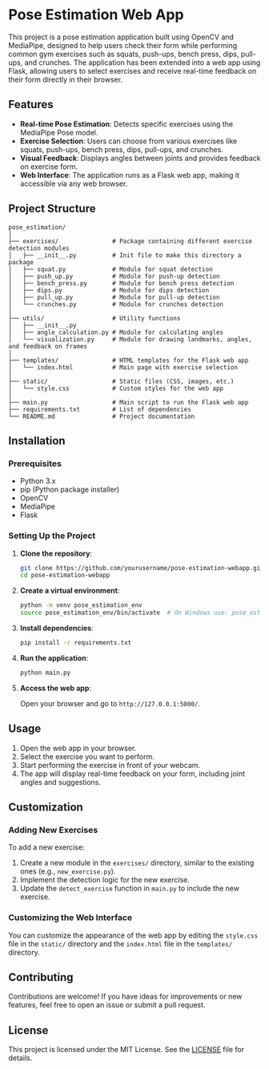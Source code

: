 # Pose Estimation Web App

This project is a pose estimation application built using OpenCV and MediaPipe, designed to help users check their form while performing common gym exercises such as squats, push-ups, bench press, dips, pull-ups, and crunches. The application has been extended into a web app using Flask, allowing users to select exercises and receive real-time feedback on their form directly in their browser.

## Features

- **Real-time Pose Estimation**: Detects specific exercises using the MediaPipe Pose model.
- **Exercise Selection**: Users can choose from various exercises like squats, push-ups, bench press, dips, pull-ups, and crunches.
- **Visual Feedback**: Displays angles between joints and provides feedback on exercise form.
- **Web Interface**: The application runs as a Flask web app, making it accessible via any web browser.

## Project Structure

```
pose_estimation/
│
├── exercises/               # Package containing different exercise detection modules
│   ├── __init__.py          # Init file to make this directory a package
│   ├── squat.py             # Module for squat detection
│   ├── push_up.py           # Module for push-up detection
│   ├── bench_press.py       # Module for bench press detection
│   ├── dips.py              # Module for dips detection
│   ├── pull_up.py           # Module for pull-up detection
│   └── crunches.py          # Module for crunches detection
│
├── utils/                   # Utility functions
│   ├── __init__.py
│   ├── angle_calculation.py # Module for calculating angles
│   └── visualization.py     # Module for drawing landmarks, angles, and feedback on frames
│
├── templates/               # HTML templates for the Flask web app
│   └── index.html           # Main page with exercise selection
│
├── static/                  # Static files (CSS, images, etc.)
│   └── style.css            # Custom styles for the web app
│
├── main.py                  # Main script to run the Flask web app
├── requirements.txt         # List of dependencies
└── README.md                # Project documentation
```

## Installation

### Prerequisites

- Python 3.x
- pip (Python package installer)
- OpenCV
- MediaPipe
- Flask

### Setting Up the Project

1. **Clone the repository**:

   ```bash
   git clone https://github.com/yourusername/pose-estimation-webapp.git
   cd pose-estimation-webapp
   ```

2. **Create a virtual environment**:

   ```bash
   python -m venv pose_estimation_env
   source pose_estimation_env/bin/activate  # On Windows use: pose_estimation_env\Scripts\activate
   ```

3. **Install dependencies**:

   ```bash
   pip install -r requirements.txt
   ```

4. **Run the application**:

   ```bash
   python main.py
   ```

5. **Access the web app**:

   Open your browser and go to `http://127.0.0.1:5000/`.

## Usage

1. Open the web app in your browser.
2. Select the exercise you want to perform.
3. Start performing the exercise in front of your webcam.
4. The app will display real-time feedback on your form, including joint angles and suggestions.

## Customization

### Adding New Exercises

To add a new exercise:

1. Create a new module in the `exercises/` directory, similar to the existing ones (e.g., `new_exercise.py`).
2. Implement the detection logic for the new exercise.
3. Update the `detect_exercise` function in `main.py` to include the new exercise.

### Customizing the Web Interface

You can customize the appearance of the web app by editing the `style.css` file in the `static/` directory and the `index.html` file in the `templates/` directory.

## Contributing

Contributions are welcome! If you have ideas for improvements or new features, feel free to open an issue or submit a pull request.

## License

This project is licensed under the MIT License. See the [LICENSE](LICENSE) file for details.
